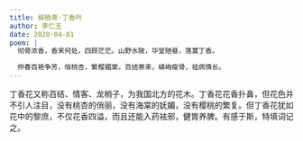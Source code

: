 ```yaml
---
title: 柳梢青·丁香吟
author: 李仁玉
date: 2020-04-01
poem: |
  彻骨浓香，香来何处，四顾茫茫。山野水陂，华堂陋巷，落寞丁香。

  仲春百艳争芳，俏桃杏，繁樱媚棠。百结寒来，嶙峋瘦骨，袪病情长。
---
```


丁香花又称百结、情客、龙梢子，为我国北方的花木。丁香花花香扑鼻，但花色并不引人注目，没有桃杏的俏丽，没有海棠的妩媚，没有樱桃的繁复。但丁香花犹如花中的黎庶，不仅花香四溢，而且还能入药袪邪，健胃养脾。有感于斯，特填词记之。
